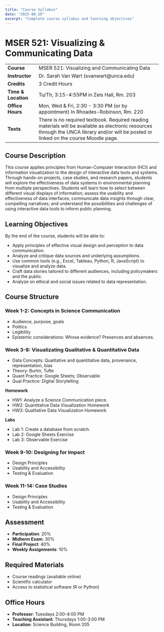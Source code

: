 ```yaml
---
title: "Course Syllabus"
date: "2025-08-26"
excerpt: "Complete course syllabus and learning objectives"
---
```


# MSER 521: Visualizing & Communicating Data

<table>
  <tr><td><strong>Course</strong></td><td>MSER 521: Visualizing and Communicating Data</td></tr>
  <tr><td><strong>Instructor</strong></td><td>Dr. Sarah Van Wart (svanwart@unca.edu)</td></tr>
  <tr><td><strong>Credits</strong></td><td>3 Credit Hours</td></tr>
  <tr><td><strong>Time & Location</strong></td><td>Tu/Th, 3:15-4:55PM in Zeis Hall, Rm. 203</td></tr>
  <tr><td><strong>Office Hours</strong></td><td>Mon, Wed & Fri, 2:30 - 3:30 PM (or by appointment) In Rhoades-Robinson, Rm. 220</td></tr>
  <tr><td><strong>Texts</strong></td><td>There is no required textbook. Required reading materials will be available as electronic resources through the UNCA library and/or will be posted or linked on the course Moodle page.</td></tr>
</table>

## Course Description

This course applies principles from Human-Computer Interaction (HCI) and information visualization to the design of interactive data tools and systems. Through hands-on projects, case studies, and research papers, students will explore the effectiveness of data systems in environmental planning from multiple perspectives. Students will learn how to select between different visual displays of information; assess the usability and effectiveness of data interfaces; communicate data insights through clear, compelling narratives; and understand the possibilities and challenges of using interactive data tools to inform public planning.

## Learning Objectives

By the end of the course, students will be able to:

- Apply principles of effective visual design and perception to data communication.
- Analyze and critique data sources and underlying assumptions.
- Use common tools (e.g., Excel, Tableau, Python, R, JavaScript) to visualize and analyze data.
- Craft data stories tailored to different audiences, including policymakers and the public.
- Analyze on ethical and social issues related to data representation.

## Course Structure

### Week 1-2: Concepts in Science Communication
- Audience, purpose, goals
- Politics
- Legibility
- Epistemic considerations: Whose evidence? Presences and absences.

### Week 3-8: Visualizating Qualitative & Quantitative Data
- Data Concepts: Qualitative and quantitative data, provenance, representation, bias
- Theory: Burtin, Tufte
- Quant Practice: Google Sheets; Observable
- Qual Practice: Digital Storytelling

**Homework**

- HW1: Analyze a Science Communication piece.
- HW2: Quantitative Data Visualization Homework
- HW3: Qualitative Data Visualization Homework

**Labs**

- Lab 1: Create a database from scratch.
- Lab 2: Google Sheets Exercise
- Lab 3: Observable Exercise




### Week 9-10: Designing for Impact
- Design Principles
- Usability and Accessibility
- Testing & Evaluation

### Week 11-14: Case Studies
- Design Principles
- Usability and Accessibility
- Testing & Evaluation

## Assessment

- **Participation**: 20%
- **Midterm Exam**: 30%
- **Final Project**: 40%
- **Weekly Assignments**: 10%

## Required Materials

- Course readings (available online)
- Scientific calculator
- Access to statistical software (R or Python)

## Office Hours

- **Professor**: Tuesdays 2:00-4:00 PM
- **Teaching Assistant**: Thursdays 1:00-3:00 PM
- **Location**: Science Building, Room 205 